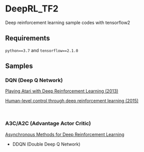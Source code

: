 # DeepRL_TF2

Deep reinforcement learning sample codes with tensorflow2


## Requirements

`python==3.7` and `tensorflow==2.1.0`

## Samples

### DQN (Deep Q Network)

[Playing Atari with Deep Reinforcement Learning (2013)](https://arxiv.org/abs/1312.5602)

[Human-level control through deep reinforcement learning (2015)](https://www.nature.com/articles/nature14236.)


<br>

### A3C/A2C (Advantage Actor Critic)

[Asynchronous Methods for Deep Reinforcement Learning](https://arxiv.org/abs/1602.01783)

- DDQN (Double Deep Q Network)
